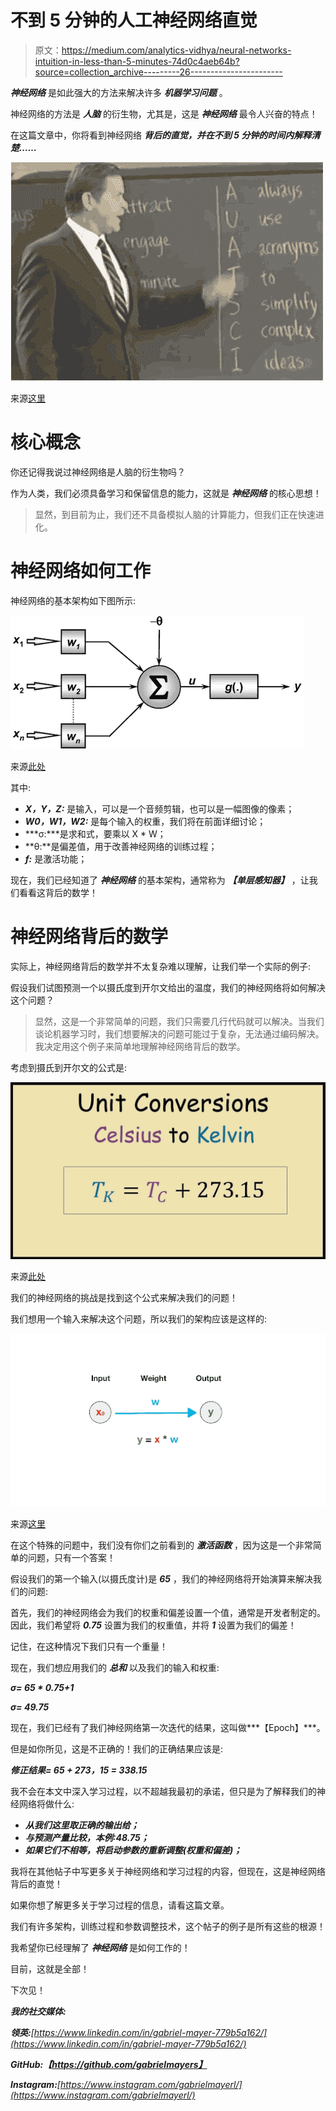 # 不到 5 分钟的人工神经网络直觉

> 原文：<https://medium.com/analytics-vidhya/neural-networks-intuition-in-less-than-5-minutes-74d0c4aeb64b?source=collection_archive---------26----------------------->

***神经网络*** 是如此强大的方法来解决许多 ***机器学习问题*** 。

神经网络的方法是 ***人脑*** 的衍生物，尤其是，这是 ***神经网络*** 最令人兴奋的特点！

在这篇文章中，你将看到神经网络 ***背后的直觉，并在不到 5 分钟的时间内解释清楚……***

![](img/50d64cf3ede4ebbed89c7472877e5763.png)

来源[这里](https://www.google.com/url?sa=i&url=https%3A%2F%2Fgiphy.com%2Fexplore%2Fexplaining&psig=AOvVaw3dkF7vQ8uikPNj1fCRJmKN&ust=1591200099547000&source=images&cd=vfe&ved=0CAIQjRxqFwoTCKiQ7rjA4-kCFQAAAAAdAAAAABAD)

# 核心概念

你还记得我说过神经网络是人脑的衍生物吗？

作为人类，我们必须具备学习和保留信息的能力，这就是 ***神经网络*** 的核心思想！

> 显然，到目前为止，我们还不具备模拟人脑的计算能力，但我们正在快速进化。

# 神经网络如何工作

神经网络的基本架构如下图所示:

![](img/4ba150c28f2aeb0f032c81c54366b28a.png)

来源[此处](https://www.google.com/url?sa=i&url=https%3A%2F%2Fwww.wikiwand.com%2Fpt%2FPerceptron_multicamadas&psig=AOvVaw2HTmiTp3JbwX515Yc0oZVq&ust=1591201130768000&source=images&cd=vfe&ved=0CAIQjRxqFwoTCKDAzq3E4-kCFQAAAAAdAAAAABAO)

其中:

*   ***X，Y，Z:*** 是输入，可以是一个音频剪辑，也可以是一幅图像的像素；
*   ***W0，W1，W2:*** 是每个输入的权重，我们将在前面详细讨论；
*   ***σ:***是求和式，要乘以 X * W；
*   **θ:**是偏差值，用于改善神经网络的训练过程；
*   ***f:*** 是激活功能；

现在，我们已经知道了 ***神经网络*** 的基本架构，通常称为 ***【单层感知器】*** ，让我们看看这背后的数学！

# 神经网络背后的数学

实际上，神经网络背后的数学并不太复杂难以理解，让我们举一个实际的例子:

假设我们试图预测一个以摄氏度到开尔文给出的温度，我们的神经网络将如何解决这个问题？

> 显然，这是一个非常简单的问题，我们只需要几行代码就可以解决。当我们谈论机器学习时，我们想要解决的问题可能过于复杂，无法通过编码解决。我决定用这个例子来简单地理解神经网络背后的数学。

考虑到摄氏到开尔文的公式是:

![](img/b88ec0a896794c1d075da2684de0b39b.png)

来源[此处](https://www.google.com/url?sa=i&url=https%3A%2F%2Fwww.youtube.com%2Fwatch%3Fv%3D7dBOO9XLTno&psig=AOvVaw2WhNJ2Fc1b95z8Yco2DzJH&ust=1591201468734000&source=images&cd=vfe&ved=0CAIQjRxqFwoTCKD1icnF4-kCFQAAAAAdAAAAABAN)

我们的神经网络的挑战是找到这个公式来解决我们的问题！

我们想用一个输入来解决这个问题，所以我们的架构应该是这样的:

![](img/c5a04396aeed72b1399dc3b9d3e6ccfd.png)

来源[这里](https://www.google.com/url?sa=i&url=http%3A%2F%2Fwww.curiousinspiration.com%2Fposts%2Fan-intro-to-linear-regression-using-a-single-neuron&psig=AOvVaw2ket3QapbsS-RWgkPTadV7&ust=1591201231088000&source=images&cd=vfe&ved=0CAIQjRxqFwoTCPiDptXE4-kCFQAAAAAdAAAAABAj)

在这个特殊的问题中，我们没有你们之前看到的 ***激活函数*** ，因为这是一个非常简单的问题，只有一个答案！

假设我们的第一个输入(以摄氏度计)是 ***65*** ，我们的神经网络将开始演算来解决我们的问题:

首先，我们的神经网络会为我们的权重和偏差设置一个值，通常是开发者制定的。因此，我们希望将 ***0.75*** 设置为我们的权重值，并将 ***1*** 设置为我们的偏差！

记住，在这种情况下我们只有一个重量！

现在，我们想应用我们的 ***总和*** 以及我们的输入和权重:

***σ= 65 * 0.75+1***

***σ= 49.75***

现在，我们已经有了我们神经网络第一次迭代的结果，这叫做***【Epoch】***。

但是如你所见，这是不正确的！我们的正确结果应该是:

***修正结果= 65 + 273，15 = 338.15***

我不会在本文中深入学习过程，以不超越我最初的承诺，但只是为了解释我们的神经网络将做什么:

*   ***从我们这里取正确的输出给；***
*   ***与预测产量比较，本例:48.75；***
*   ***如果它们不相等，将启动参数的重新调整(权重和偏差)；***

我将在其他帖子中写更多关于神经网络和学习过程的内容，但现在，这是神经网络背后的直觉！

如果你想了解更多关于学习过程的信息，请看这篇文章。

我们有许多架构，训练过程和参数调整技术，这个帖子的例子是所有这些的根源！

我希望你已经理解了 ***神经网络*** 是如何工作的！

目前，这就是全部！

下次见！

***我的社交媒体:***

***领英:****[https://www.linkedin.com/in/gabriel-mayer-779b5a162/](https://www.linkedin.com/in/gabriel-mayer-779b5a162/)*

****GitHub:*【https://github.com/gabrielmayers】***

****Instagram:***[https://www.instagram.com/gabrielmayerl/](https://www.instagram.com/gabrielmayerl/)*
